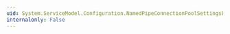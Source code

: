 ```yaml
---
uid: System.ServiceModel.Configuration.NamedPipeConnectionPoolSettingsElement
internalonly: False
---
```


